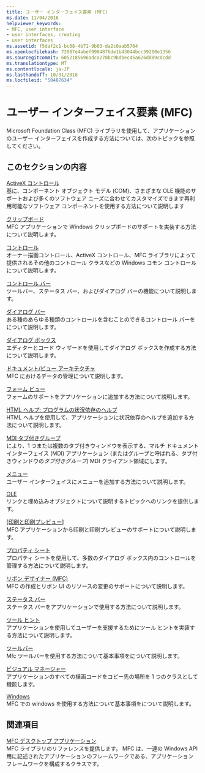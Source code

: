 ```yaml
---
title: ユーザー インターフェイス要素 (MFC)
ms.date: 11/04/2016
helpviewer_keywords:
- MFC, user interface
- user interfaces, creating
- user interfaces
ms.assetid: f5daf2c1-bc08-4b71-9b03-da2c0aab5764
ms.openlocfilehash: 72087e4abef9904876de1b43044bcc59200e1356
ms.sourcegitcommit: 6052185696adca270bc9bdbec45a626dd89cdcdd
ms.translationtype: MT
ms.contentlocale: ja-JP
ms.lasthandoff: 10/31/2018
ms.locfileid: "50487634"
---
```

# <a name="user-interface-elements-mfc"></a>ユーザー インターフェイス要素 (MFC)

Microsoft Foundation Class (MFC) ライブラリを使用して、アプリケーションのユーザー インターフェイスを作成する方法については、次のトピックを参照してください。

## <a name="in-this-section"></a>このセクションの内容

[ActiveX コントロール](../mfc/activex-controls.md)<br/>
基に、コンポーネント オブジェクト モデル (COM)、さまざまな OLE 機能のサポートおよび多くのソフトウェア ニーズに合わせてカスタマイズできます再利用可能なソフトウェア コンポーネントを使用する方法について説明します

[クリップボード](../mfc/clipboard.md)<br/>
MFC アプリケーションで Windows クリップボードのサポートを実装する方法について説明します。

[コントロール](../mfc/controls-mfc.md)<br/>
オーナー描画コントロール、ActiveX コントロール、MFC ライブラリによって提供されるその他のコントロール クラスなどの Windows コモン コントロールについて説明します。

[コントロール バー](../mfc/control-bars.md)<br/>
ツールバー、ステータス バー、およびダイアログ バーの機能について説明します。

[ダイアログ バー](../mfc/dialog-bars.md)<br/>
ある種のあらゆる種類のコントロールを含むことのできるコントロール バーをについて説明します。

[ダイアログ ボックス](../mfc/dialog-boxes.md)<br/>
エディターとコード ウィザードを使用してダイアログ ボックスを作成する方法について説明します。

[ドキュメント/ビュー アーキテクチャ](../mfc/document-view-architecture.md)<br/>
MFC におけるデータの管理について説明します。

[フォーム ビュー](../mfc/form-views-mfc.md)<br/>
フォームのサポートをアプリケーションに追加する方法について説明します。

[HTML ヘルプ: プログラムの状況依存のヘルプ](../mfc/html-help-context-sensitive-help-for-your-programs.md)<br/>
HTML ヘルプを使用して、アプリケーションに状況依存のヘルプを追加する方法について説明します。

[MDI タブ付きグループ](../mfc/mdi-tabbed-groups.md)<br/>
により、1 つまたは複数のタブ付きウィンドウを表示する、マルチ ドキュメント インターフェイス (MDI) アプリケーション (またはグループと呼ばれる、タブ付きウィンドウの*タブ付きグループ*) MDI クライアント領域にします。

[メニュー](../mfc/menus-mfc.md)<br/>
ユーザー インターフェイスにメニューを追加する方法について説明します。

[OLE](../mfc/ole-mfc.md)<br/>
リンクと埋め込みオブジェクトについて説明するトピックへのリンクを提供します。

[[印刷と印刷プレビュー]](../mfc/printing-and-print-preview.md)<br/>
MFC アプリケーションから印刷と印刷プレビューのサポートについて説明します。

[プロパティ シート](../mfc/property-sheets-mfc.md)<br/>
プロパティ シートを使用して、多数のダイアログ ボックス内のコントロールを管理する方法について説明します。

[リボン デザイナー (MFC)](../mfc/ribbon-designer-mfc.md)<br/>
MFC の作成とリボン UI のリソースの変更のサポートについて説明します。

[ステータス バー](../mfc/status-bars.md)<br/>
ステータス バーをアプリケーションで使用する方法について説明します。

[ツール ヒント](../mfc/tool-tips.md)<br/>
アプリケーションを使用してユーザーを支援するためにツール ヒントを実装する方法について説明します。

[ツールバー](../mfc/toolbars.md)<br/>
Mfc ツールバーを使用する方法について基本事項をについて説明します。

[ビジュアル マネージャー](../mfc/visualization-manager.md)<br/>
アプリケーションのすべての描画コードをコピー先の場所を 1 つのクラスとして機能します。

[Windows](../mfc/windows.md)<br/>
MFC での windows を使用する方法について基本事項をについて説明します。

## <a name="related-sections"></a>関連項目

[MFC デスクトップ アプリケーション](../mfc/mfc-desktop-applications.md)<br/>
MFC ライブラリのリファレンスを提供します。 MFC は、一連の Windows API 用に記述されたアプリケーションのフレームワークである、アプリケーション フレームワークを構成するクラスです。

